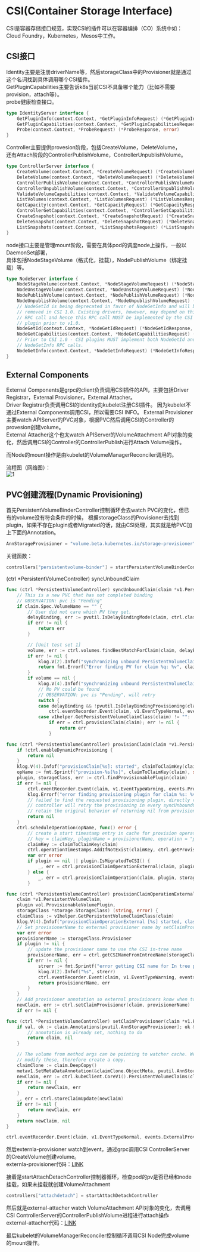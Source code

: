 # CSI(Container Storage Interface)
CSI是容器存储接口规范，实现CSI的插件可以在容器编排（CO）系统中如：Cloud Foundry，Kubernetes，Mesos中工作。

## CSI接口
Identity主要是注册driverName等，然后storageClass中的Provisioner就是通过这个名词找到具体调用哪个CSI插件。    
GetPluginCapabilities主要告诉k8s当前CSI不具备哪个能力（比如不需要provision，attach等）。  
probe健康检查接口。  
```go
type IdentityServer interface {
	GetPluginInfo(context.Context, *GetPluginInfoRequest) (*GetPluginInfoResponse, error)
	GetPluginCapabilities(context.Context, *GetPluginCapabilitiesRequest) (*GetPluginCapabilitiesResponse, error)
	Probe(context.Context, *ProbeRequest) (*ProbeResponse, error)
}
```

Controller主要提供provesion阶段，包括CreateVolume，DeleteVolume，  
还有Attach阶段的ControllerPublishVolume，ControllerUnpublishVolume。
```go
type ControllerServer interface {
	CreateVolume(context.Context, *CreateVolumeRequest) (*CreateVolumeResponse, error)
	DeleteVolume(context.Context, *DeleteVolumeRequest) (*DeleteVolumeResponse, error)
	ControllerPublishVolume(context.Context, *ControllerPublishVolumeRequest) (*ControllerPublishVolumeResponse, error)
	ControllerUnpublishVolume(context.Context, *ControllerUnpublishVolumeRequest) (*ControllerUnpublishVolumeResponse, error)
	ValidateVolumeCapabilities(context.Context, *ValidateVolumeCapabilitiesRequest) (*ValidateVolumeCapabilitiesResponse, error)
	ListVolumes(context.Context, *ListVolumesRequest) (*ListVolumesResponse, error)
	GetCapacity(context.Context, *GetCapacityRequest) (*GetCapacityResponse, error)
	ControllerGetCapabilities(context.Context, *ControllerGetCapabilitiesRequest) (*ControllerGetCapabilitiesResponse, error)
	CreateSnapshot(context.Context, *CreateSnapshotRequest) (*CreateSnapshotResponse, error)
	DeleteSnapshot(context.Context, *DeleteSnapshotRequest) (*DeleteSnapshotResponse, error)
	ListSnapshots(context.Context, *ListSnapshotsRequest) (*ListSnapshotsResponse, error)
}
```

node接口主要是管理mount阶段，需要在具体pod的调度node上操作，一般以DaemonSet部署，  
具体包括NodeStageVolume（格式化，挂载），NodePublishVolume（绑定挂载）等。
```go
type NodeServer interface {
	NodeStageVolume(context.Context, *NodeStageVolumeRequest) (*NodeStageVolumeResponse, error)
	NodeUnstageVolume(context.Context, *NodeUnstageVolumeRequest) (*NodeUnstageVolumeResponse, error)
	NodePublishVolume(context.Context, *NodePublishVolumeRequest) (*NodePublishVolumeResponse, error)
	NodeUnpublishVolume(context.Context, *NodeUnpublishVolumeRequest) (*NodeUnpublishVolumeResponse, error)
	// NodeGetId is being deprecated in favor of NodeGetInfo and will be
	// removed in CSI 1.0. Existing drivers, however, may depend on this
	// RPC call and hence this RPC call MUST be implemented by the CSI
	// plugin prior to v1.0.
	NodeGetId(context.Context, *NodeGetIdRequest) (*NodeGetIdResponse, error)
	NodeGetCapabilities(context.Context, *NodeGetCapabilitiesRequest) (*NodeGetCapabilitiesResponse, error)
	// Prior to CSI 1.0 - CSI plugins MUST implement both NodeGetId and
	// NodeGetInfo RPC calls.
	NodeGetInfo(context.Context, *NodeGetInfoRequest) (*NodeGetInfoResponse, error)
}
```

## External Components
External Components是grpc的client负责调用CSI插件的API，主要包括Driver Registrar，External Provisioner，External Attacher。  
Driver Registrar负责调用CSI的Identity向kubelet注册CSI插件。  因为kubelet不通过External Components调用CSI，所以需要CSI INFO。
External Provisioner主要watch APIServer的PVC对象，根据PVC然后调用CSI的Controller的provesion创建volume。  
External Attacher这个也太watch APIServer的VolumeAttachment API对象的变化，然后调用CSI的Controller的ControllerPublish进行Attach Volume操作。  

而Node的mount操作是由kubelet的VolumeManagerReconciler调用的。

流程图（网络图）：  
![1](../../../image/kubernetes/CSI1.png)   


## PVC创建流程(Dynamic Provisioning)
首先PersistentVolumeBinderController控制循环会去watch PVC的变化，但已有的volume没有符合条件的时候，
根据storageClass的Provisioner去找到plugin，如果不存在plugin或者Migrated的话，就由CSI处理，其实就是给PVC加上下面的Annotation。  
```go
AnnStorageProvisioner = "volume.beta.kubernetes.io/storage-provisioner"
```

关键函数：  
```go
controllers["persistentvolume-binder"] = startPersistentVolumeBinderController
```
(ctrl *PersistentVolumeController) syncUnboundClaim
```go
func (ctrl *PersistentVolumeController) syncUnboundClaim(claim *v1.PersistentVolumeClaim) error {
	// This is a new PVC that has not completed binding
	// OBSERVATION: pvc is "Pending"
	if claim.Spec.VolumeName == "" {
		// User did not care which PV they get.
		delayBinding, err := pvutil.IsDelayBindingMode(claim, ctrl.classLister)
		if err != nil {
			return err
		}

		// [Unit test set 1]
		volume, err := ctrl.volumes.findBestMatchForClaim(claim, delayBinding)
		if err != nil {
			klog.V(2).Infof("synchronizing unbound PersistentVolumeClaim[%s]: Error finding PV for claim: %v", claimToClaimKey(claim), err)
			return fmt.Errorf("Error finding PV for claim %q: %v", claimToClaimKey(claim), err)
		}
		if volume == nil {
			klog.V(4).Infof("synchronizing unbound PersistentVolumeClaim[%s]: no volume found", claimToClaimKey(claim))
			// No PV could be found
			// OBSERVATION: pvc is "Pending", will retry
			switch {
			case delayBinding && !pvutil.IsDelayBindingProvisioning(claim):
				ctrl.eventRecorder.Event(claim, v1.EventTypeNormal, events.WaitForFirstConsumer, "waiting for first consumer to be created before binding")
			case v1helper.GetPersistentVolumeClaimClass(claim) != "":
				if err = ctrl.provisionClaim(claim); err != nil {
					return err
				}
```
```go
func (ctrl *PersistentVolumeController) provisionClaim(claim *v1.PersistentVolumeClaim) error {
	if !ctrl.enableDynamicProvisioning {
		return nil
	}
	klog.V(4).Infof("provisionClaim[%s]: started", claimToClaimKey(claim))
	opName := fmt.Sprintf("provision-%s[%s]", claimToClaimKey(claim), string(claim.UID))
	plugin, storageClass, err := ctrl.findProvisionablePlugin(claim)
	if err != nil {
		ctrl.eventRecorder.Event(claim, v1.EventTypeWarning, events.ProvisioningFailed, err.Error())
		klog.Errorf("error finding provisioning plugin for claim %s: %v", claimToClaimKey(claim), err)
		// failed to find the requested provisioning plugin, directly return err for now.
		// controller will retry the provisioning in every syncUnboundClaim() call
		// retain the original behavior of returning nil from provisionClaim call
		return nil
	}
	ctrl.scheduleOperation(opName, func() error {
		// create a start timestamp entry in cache for provision operation if no one exists with
		// key = claimKey, pluginName = provisionerName, operation = "provision"
		claimKey := claimToClaimKey(claim)
		ctrl.operationTimestamps.AddIfNotExist(claimKey, ctrl.getProvisionerName(plugin, storageClass), "provision")
		var err error
		if plugin == nil || plugin.IsMigratedToCSI() {
			_, err = ctrl.provisionClaimOperationExternal(claim, plugin, storageClass)
		} else {
			_, err = ctrl.provisionClaimOperation(claim, plugin, storageClass)
		}
```
```go
func (ctrl *PersistentVolumeController) provisionClaimOperationExternal(
	claim *v1.PersistentVolumeClaim,
	plugin vol.ProvisionableVolumePlugin,
	storageClass *storage.StorageClass) (string, error) {
	claimClass := v1helper.GetPersistentVolumeClaimClass(claim)
	klog.V(4).Infof("provisionClaimOperationExternal [%s] started, class: %q", claimToClaimKey(claim), claimClass)
	// Set provisionerName to external provisioner name by setClaimProvisioner
	var err error
	provisionerName := storageClass.Provisioner
	if plugin != nil {
		// update the provisioner name to use the CSI in-tree name
		provisionerName, err = ctrl.getCSINameFromIntreeName(storageClass.Provisioner)
		if err != nil {
			strerr := fmt.Sprintf("error getting CSI name for In tree plugin %s: %v", storageClass.Provisioner, err)
			klog.V(2).Infof("%s", strerr)
			ctrl.eventRecorder.Event(claim, v1.EventTypeWarning, events.ProvisioningFailed, strerr)
			return provisionerName, err
		}
	}
	// Add provisioner annotation so external provisioners know when to start
	newClaim, err := ctrl.setClaimProvisioner(claim, provisionerName)
	if err != nil {
```
```go
func (ctrl *PersistentVolumeController) setClaimProvisioner(claim *v1.PersistentVolumeClaim, provisionerName string) (*v1.PersistentVolumeClaim, error) {
	if val, ok := claim.Annotations[pvutil.AnnStorageProvisioner]; ok && val == provisionerName {
		// annotation is already set, nothing to do
		return claim, nil
	}

	// The volume from method args can be pointing to watcher cache. We must not
	// modify these, therefore create a copy.
	claimClone := claim.DeepCopy()
	metav1.SetMetaDataAnnotation(&claimClone.ObjectMeta, pvutil.AnnStorageProvisioner, provisionerName)
	newClaim, err := ctrl.kubeClient.CoreV1().PersistentVolumeClaims(claim.Namespace).Update(claimClone)
	if err != nil {
		return newClaim, err
	}
	_, err = ctrl.storeClaimUpdate(newClaim)
	if err != nil {
		return newClaim, err
	}
	return newClaim, nil
}
```

```go
ctrl.eventRecorder.Event(claim, v1.EventTypeNormal, events.ExternalProvisioning, msg)
```

然后externla-provisioner watch到event，通过grpc调用CSI ControllerServer的CreateVolume创建volume。  
externla-provisioner代码：[LINK](https://github.com/kubernetes-csi/external-provisioner)  


接着是startAttachDetachController控制器循环，检查pod的pv是否已经和node挂载，如果未挂载就创建VolumeAttachment  
```go
controllers["attachdetach"] = startAttachDetachController  
```

然后就是external-attacher watch VolumeAttachment API对象的变化，去调用CSI ControllerServer的ControllerPublishVolume进程进行attach操作  
external-attacher代码：[LINK](https://github.com/kubernetes-csi/external-attacher)   

最后kubelet的VolumeManagerReconciler控制循环调用CSI Node完成volume的mount操作。